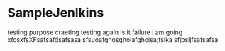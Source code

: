 # SampleJenlkins
testing purpose craeting
testing again is it failure i am going
xfcsxfsXFsafsafdsafsasa
sfsuoafghosghoiafghoisa;fsika
sfjbsljfsafsafsa
